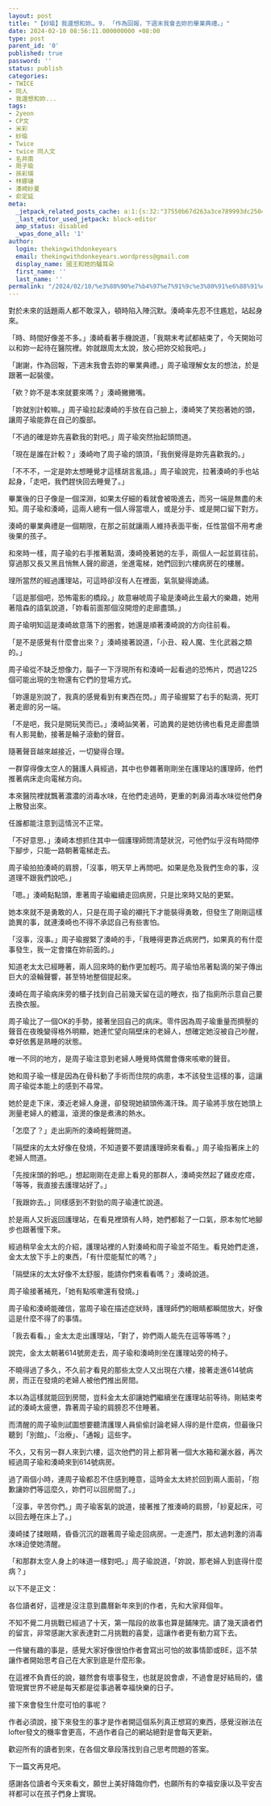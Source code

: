 ```yaml
---
layout: post
title: "【紗瑜】我還想和妳… 9. 「作為回報，下週末我會去妳的畢業典禮。」"
date: 2024-02-10 08:56:11.000000000 +08:00
type: post
parent_id: '0'
published: true
password: ''
status: publish
categories:
- TWICE
- 同人
- 我還想和妳...
tags:
- 2yeon
- CP文
- 米彩
- 紗瑜
- Twice
- twice 同人文
- 名井南
- 周子瑜
- 孫彩瑛
- 林娜璉
- 湊崎紗夏
- 俞定延
meta:
  _jetpack_related_posts_cache: a:1:{s:32:"37550b67d263a3ce789993dc25046c5f";a:2:{s:7:"expires";i:1736453688;s:7:"payload";a:6:{i:0;a:1:{s:2:"id";i:3560;}i:1;a:1:{s:2:"id";i:3975;}i:2;a:1:{s:2:"id";i:3572;}i:3;a:1:{s:2:"id";i:3556;}i:4;a:1:{s:2:"id";i:4034;}i:5;a:1:{s:2:"id";i:4086;}}}}
  _last_editor_used_jetpack: block-editor
  amp_status: disabled
  _wpas_done_all: '1'
author:
  login: thekingwithdonkeyears
  email: thekingwithdonkeyears.wordpress@gmail.com
  display_name: 國王和她的驢耳朵
  first_name: ''
  last_name: ''
permalink: "/2024/02/10/%e3%80%90%e7%b4%97%e7%91%9c%e3%80%91%e6%88%91%e9%82%84%e6%83%b3%e5%92%8c%e5%a6%b3-9-%e3%80%8c%e4%bd%9c%e7%82%ba%e5%9b%9e%e5%a0%b1%ef%bc%8c%e4%b8%8b%e9%80%b1%e6%9c%ab%e6%88%91%e6%9c%83/"
---
```


對於未來的話題兩人都不敢深入，頓時陷入陣沉默。湊崎率先忍不住尷尬，站起身來。

「時、時間好像差不多。」湊崎看著手機說道，「我期末考試都結束了，今天開始可以和妳一起待在醫院裡。妳就跟周太太說，放心把妳交給我吧。」

「謝謝，作為回報，下週末我會去妳的畢業典禮。」周子瑜理解女友的想法，於是跟著一起裝傻。

「欸？妳不是本來就要來嗎？」湊崎撇撇嘴。

「妳就別計較嘛。」周子瑜拉起湊崎的手放在自己臉上，湊崎笑了笑抱著她的頭，讓周子瑜能靠在自己的腹部。

「不過的確是妳先喜歡我的對吧。」周子瑜突然抬起頭問道。

「現在是誰在計較？」湊崎吻了周子瑜的頭頂，「我倒覺得是妳先喜歡我的。」

「不不不，一定是妳太想睡覺才這樣胡言亂語。」周子瑜說完，拉著湊崎的手也站起身，「走吧，我們趕快回去睡覺了。」

畢業後的日子像是一個深淵，如果太仔細的看就會被吸進去，而另一端是無盡的未知。周子瑜和湊崎，這兩人總有一個人得當壞人，或是分手、或是開口留下對方。

湊崎的畢業典禮是一個期限，在那之前就讓兩人維持表面平衡，任性當個不用考慮後果的孩子。

和來時一樣，周子瑜的右手推著點滴，湊崎挽著她的左手，兩個人一起並肩往前。穿過那又長又黑且悄無人聲的廊道，坐進電梯，她們回到六樓病房在的樓層。

理所當然的經過護理站，可這時卻沒有人在裡面，氣氛變得詭譎。

「這是那個吧，恐怖電影的橋段。」故意嚇唬周子瑜是湊崎此生最大的樂趣，她用著陰森的語氣說道，「妳看前面那個沒開燈的走廊盡頭。」

周子瑜明知這是湊崎故意落下的圈套，她還是順著湊崎說的方向往前看。

「是不是感覺有什麼會出來？」湊崎接著說道，「小丑、殺人魔、生化武器之類的。」

周子瑜從不缺乏想像力，腦子一下浮現所有和湊崎一起看過的恐怖片，閃過1225個可能出現的生物還有它們的登場方式。

「妳還是別說了，我真的感覺看到有東西在閃。」周子瑜握緊了右手的點滴，死盯著走廊的另一端。

「不是吧，我只是開玩笑而已。」湊崎訕笑著，可詭異的是她彷彿也看見走廊盡頭有人影晃動，接著是輪子滾動的聲音。

隨著聲音越來越接近，一切變得合理。

一群穿得像太空人的醫護人員經過，其中也參雜著剛剛坐在護理站的護理師，他們推著病床走向電梯方向。

本來醫院裡就飄著濃濃的消毒水味，在他們走過時，更重的刺鼻消毒水味從他們身上散發出來。

任誰都能注意到這情況不正常。

「不好意思、」湊崎本想抓住其中一個護理師問清楚狀況，可他們似乎沒有時間停下腳步，只能一路朝著電梯走去。

周子瑜拍拍湊崎的肩膀，「沒事，明天早上再問吧。如果是危及我們生命的事，沒道理不跟我們說吧。」

「嗯。」湊崎點點頭，牽著周子瑜繼續走回病房，只是比來時又貼的更緊。

她本來就不是勇敢的人，只是在周子瑜的襯托下才能裝得勇敢，但發生了剛剛這樣詭異的事，就連湊崎也不得不承認自己有些害怕。

「沒事，沒事。」周子瑜握緊了湊崎的手，「我睡得更靠近病房門，如果真的有什麼事發生，我一定會擋在妳前面的。」

知道老太太已經睡著，兩人回來時的動作更加輕巧。周子瑜怕吊著點滴的架子傳出巨大的滾輪聲響，甚至特地整個提起來。

湊崎在周子瑜病床旁的櫃子找到自己前幾天留在這的睡衣，指了指廁所示意自己要去換衣服。

周子瑜比了一個OK的手勢，接著坐回自己的病床。零件因為周子瑜重量而擠壓的聲音在夜晚變得格外明顯，她連忙望向隔壁床的老婦人，想確定她沒被自己吵醒，幸好依舊是熟睡的狀態。

唯一不同的地方，是周子瑜注意到老婦人睡覺時偶爾會傳來咳嗽的聲音。

她和周子瑜一樣是因為在骨科動了手術而住院的病患，本不該發生這樣的事，這讓周子瑜從本能上的感到不尋常。

她於是走下床，湊近老婦人身邊，卻發現她額頭佈滿汗珠。周子瑜將手放在她頭上測量老婦人的體溫，滾燙的像是煮沸的熱水。

「怎麼了？」走出廁所的湊崎輕聲問道。

「隔壁床的太太好像在發燒，不知道要不要請護理師來看看。」周子瑜指著床上的老婦人問道。

「先按床頭的鈴吧。」想起剛剛在走廊上看見的那群人，湊崎突然起了雞皮疙瘩，「等等，我直接去護理站好了。」

「我跟妳去。」同樣感到不對勁的周子瑜連忙說道。

於是兩人又折返回護理站，在看見裡頭有人時，她們都鬆了一口氣，原本匆忙地腳步也跟著慢下來。

經過稍早金太太的介紹，護理站裡的人對湊崎和周子瑜並不陌生。看見她們走進，金太太放下手上的東西，「有什麼能幫忙的嗎？」

「隔壁床的太太好像不太舒服，能請你們來看看嗎？」湊崎說道。

周子瑜接著補充，「她有點咳嗽還有發燒。」

周子瑜和湊崎能確信，當周子瑜在描述症狀時，護理師們的眼睛都瞬間放大，好像這是什麼不得了的事情。

「我去看看。」金太太走出護理站，「對了，妳們兩人能先在這等等嗎？」

說完，金太太朝著614號房走去，周子瑜和湊崎則坐在護理站旁的椅子。

不曉得過了多久，不久前才看見的那些太空人又出現在六樓，接著走進614號病房，而正在發燒的老婦人被他們推出房間。

本以為這樣就能回到房間，豈料金太太卻讓她們繼續坐在護理站前等待。剛結束考試的湊崎太疲憊，靠著周子瑜的肩膀忍不住睡著。

而清醒的周子瑜則試圖想要聽清護理人員偷偷討論老婦人得的是什麼病，但最後只聽到「別館」、「治療」、「通報」這些字。

不久，又有另一群人來到六樓，這次他們的背上都背著一個大水箱和灑水器，再次經過周子瑜和湊崎來到614號病房。

過了兩個小時，連周子瑜都忍不住感到睡意，這時金太太終於回到兩人面前，「抱歉讓妳們等這麼久，妳們可以回房間了。」

「沒事，辛苦你們。」周子瑜客氣的說道，接著推了推湊崎的肩膀，「紗夏起床，可以回去睡在床上了。」

湊崎揉了揉眼睛，昏昏沉沉的跟著周子瑜走回病房。一走進門，那太過刺激的消毒水味迫使她清醒。

「和那群太空人身上的味道一樣對吧。」周子瑜說道，「妳說，那老婦人到底得什麼病？」

以下不是正文：

各位讀者好，這裡是沒注意到農曆新年來到的作者，先和大家拜個年。

不知不覺二月挑戰已經過了十天，第一階段的故事也算是鋪陳完。讀了幾天讀者們的留言，非常感謝大家表達對二月挑戰的喜愛，這讓作者更有動力寫下去。

一件蠻有趣的事是，感覺大家好像很怕作者會寫出可怕的故事情節或BE，這不禁讓作者開始思考自己在大家到底是什麼形象。

在這裡不負責任的說，雖然會有壞事發生，也就是說會虐，不過會是好結局的，儘管現實世界不總是每天都是從事過著幸福快樂的日子。

接下來會發生什麼可怕的事呢？

作者必須說，接下來發生的事才是作者開這個系列真正想寫的東西，感覺沒辦法在lofter發文的機率會更高，不過作者自己的網站絕對是會每天更新。

歡迎所有的讀者到來，在各個文章段落找到自己思考問題的答案。

下一篇文再見吧。

感謝各位讀者今天來看文，願世上美好降臨你們，也願所有的幸福安康以及平安吉祥都可以在孩子們身上實現。

